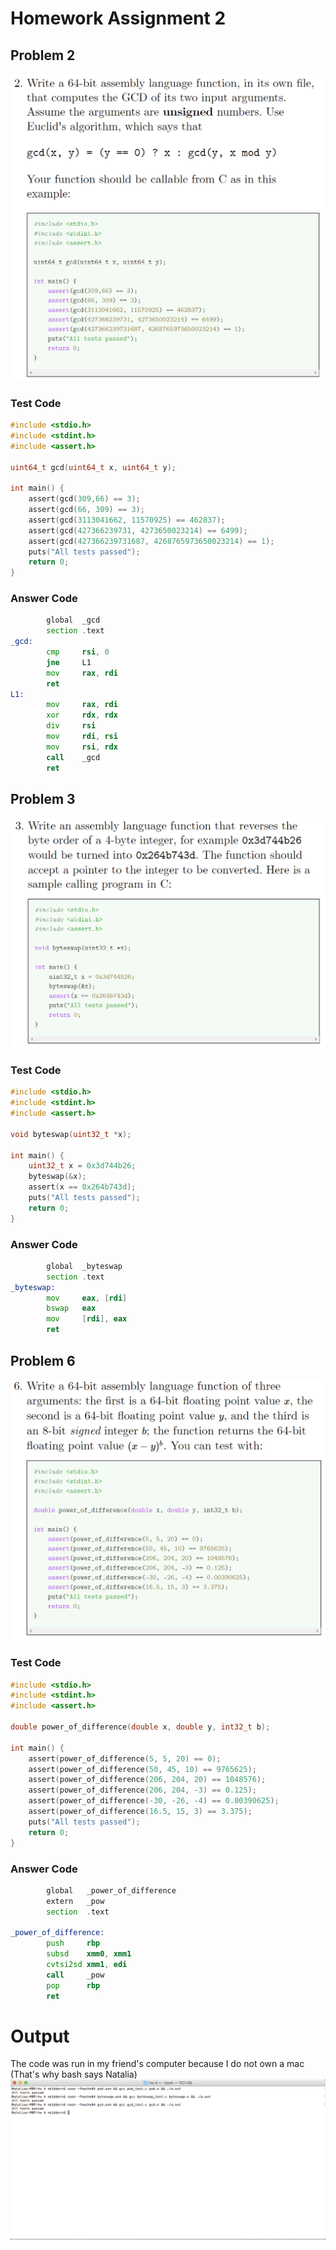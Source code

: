 # Homework Assignment 2

## Problem 2

![Problem 2](./2q.PNG)

### Test Code

```c
#include <stdio.h>
#include <stdint.h>
#include <assert.h>

uint64_t gcd(uint64_t x, uint64_t y);

int main() {
    assert(gcd(309,66) == 3);
    assert(gcd(66, 309) == 3);
    assert(gcd(3113041662, 11570925) == 462837);
    assert(gcd(427366239731, 4273650023214) == 6499);
    assert(gcd(427366239731687, 4268765973650023214) == 1);
    puts("All tests passed");
    return 0;
}
```

### Answer Code

```asm
        global  _gcd
        section .text
_gcd:
        cmp     rsi, 0
        jne     L1
        mov     rax, rdi
        ret
L1:
        mov     rax, rdi
        xor     rdx, rdx
        div     rsi
        mov     rdi, rsi
        mov     rsi, rdx
        call    _gcd
        ret
```

## Problem 3

![Problem 3](./3q.PNG)

### Test Code

```c
#include <stdio.h>
#include <stdint.h>
#include <assert.h>

void byteswap(uint32_t *x);

int main() {
    uint32_t x = 0x3d744b26;
    byteswap(&x);
    assert(x == 0x264b743d);
    puts("All tests passed");
    return 0;
}
```

### Answer Code

```asm
        global  _byteswap
        section .text
_byteswap:
        mov     eax, [rdi]
        bswap   eax
        mov     [rdi], eax
        ret
```

## Problem 6

![Problem 6](./6q.PNG)

### Test Code

```c
#include <stdio.h>
#include <stdint.h>
#include <assert.h>

double power_of_difference(double x, double y, int32_t b);

int main() {
    assert(power_of_difference(5, 5, 20) == 0);
    assert(power_of_difference(50, 45, 10) == 9765625);
    assert(power_of_difference(206, 204, 20) == 1048576);
    assert(power_of_difference(206, 204, -3) == 0.125);
    assert(power_of_difference(-30, -26, -4) == 0.00390625);
    assert(power_of_difference(16.5, 15, 3) == 3.375);
    puts("All tests passed");
    return 0;
}
```

### Answer Code

```asm
        global   _power_of_difference
        extern   _pow
        section  .text

_power_of_difference:
        push     rbp
        subsd    xmm0, xmm1
        cvtsi2sd xmm1, edi
        call     _pow
        pop      rbp
        ret

```

# Output
The code was run in my friend's computer because I do not own a mac (That's why bash says Natalia)
![Problem 6](./output.png)

